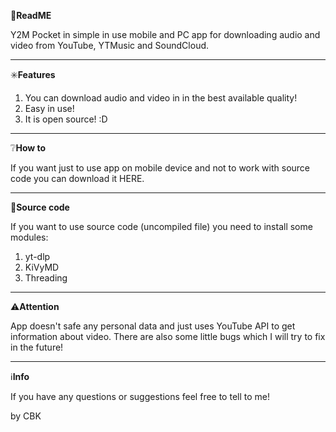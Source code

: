📖**ReadME**

Y2M Pocket in simple in use mobile and PC app for downloading audio and video from YouTube, YTMusic and SoundCloud.
___________________________________

✳️**Features**
1. You can download audio and video in in the best available quality!
3. Easy in use!
4. It is open source! :D

___________________________________

❔**How to**

If you want just to use app on mobile device and not to work with source code you can download it HERE.

___________________________________

📃**Source code**

If you want to use source code (uncompiled file) you need to install some modules:
1. yt-dlp
2. KiVyMD
3. Threading

___________________________________

⚠️**Attention**

App doesn't safe any personal data and just uses YouTube API to get information about video. There are also some little bugs which I will try to fix in the future!

___________________________________

ℹ️**Info**

If you have any questions or suggestions feel free to tell to me! 

by CBK
